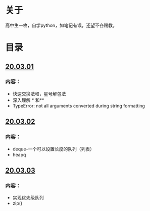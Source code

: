 # 关于
高中生一枚，自学python，如笔记有误，还望不吝赐教。

# 目录

## [20.03.01](./Note/note20.03.01.md)

### 内容：

* 快速交换法和，星号解包法
* 深入理解 * 和**
* TypeError: not all arguments converted during string formatting



## [20.03.02](./Note/note20.03.02.md)

### 内容：

* deque-一个可以设置长度的队列（列表）
* heapq



## [20.03.03](./Note/note20.03.03.md)

### 内容：

* 实现优先级队列
* zip()


